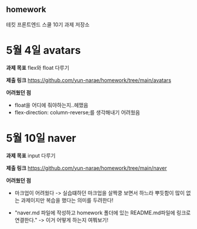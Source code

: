 ## homework
테킷 프론트엔드 스쿨 10기 과제 저장소

# 5월 4일 avatars
**과제 목표**
flex와 float 다루기

**제출 링크**
https://github.com/yun-narae/homework/tree/main/avatars

**어려웠던 점**
- float을 어디에 줘야하는지..헤맸음
- flex-direction: column-reverse;를 생각해내기 어려웠음

# 5월 10일 naver 
**과제 목표**
input 다루기

**제출 링크**
https://github.com/yun-narae/homework/tree/main/naver

**어려웠던 점**
- 마크업이 어려웠다 -> 실습떄하던 마크업을 살짝쿵 보면서 하느라 뿌듯함이 많이 없는 과제이지만 복습을 했다는 의미를 두려한다!

+ "naver.md 파일에 작성하고 homework 폴더에 있는 README.md파일에 링크로 연결한다." -> 이거 어떻게 하는지 여쭤보기!

